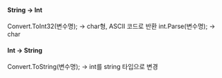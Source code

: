 #### String -> Int
Convert.ToInt32(변수명); -> char형, ASCII 코드로 반환
int.Parse(변수명); -> char

#### Int -> String
Convert.ToString(변수명); -> int를 string 타입으로 변경